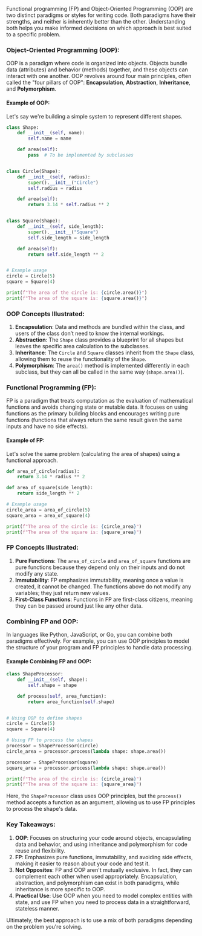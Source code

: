 Functional programming (FP) and Object-Oriented Programming (OOP) are two distinct paradigms or styles for writing code. Both paradigms have their strengths, and neither is inherently better than the other. Understanding both helps you make informed decisions on which approach is best suited to a specific problem.

### **Object-Oriented Programming (OOP):**

OOP is a paradigm where code is organized into objects. Objects bundle data (attributes) and behavior (methods) together, and these objects can interact with one another. OOP revolves around four main principles, often called the "four pillars of OOP": **Encapsulation**, **Abstraction**, **Inheritance**, and **Polymorphism**.

#### Example of OOP:

Let's say we're building a simple system to represent different shapes.

```python
class Shape:
    def __init__(self, name):
        self.name = name

    def area(self):
        pass  # To be implemented by subclasses


class Circle(Shape):
    def __init__(self, radius):
        super().__init__("Circle")
        self.radius = radius

    def area(self):
        return 3.14 * self.radius ** 2


class Square(Shape):
    def __init__(self, side_length):
        super().__init__("Square")
        self.side_length = side_length

    def area(self):
        return self.side_length ** 2


# Example usage
circle = Circle(5)
square = Square(4)

print(f"The area of the circle is: {circle.area()}")
print(f"The area of the square is: {square.area()}")
```

### **OOP Concepts Illustrated**:

1. **Encapsulation**: Data and methods are bundled within the class, and users of the class don’t need to know the internal workings.
2. **Abstraction**: The `Shape` class provides a blueprint for all shapes but leaves the specific area calculation to the subclasses.
3. **Inheritance**: The `Circle` and `Square` classes inherit from the `Shape` class, allowing them to reuse the functionality of the `Shape`.
4. **Polymorphism**: The `area()` method is implemented differently in each subclass, but they can all be called in the same way (`shape.area()`).

### **Functional Programming (FP):**

FP is a paradigm that treats computation as the evaluation of mathematical functions and avoids changing state or mutable data. It focuses on using functions as the primary building blocks and encourages writing pure functions (functions that always return the same result given the same inputs and have no side effects).

#### Example of FP:

Let's solve the same problem (calculating the area of shapes) using a functional approach.

```python
def area_of_circle(radius):
    return 3.14 * radius ** 2

def area_of_square(side_length):
    return side_length ** 2

# Example usage
circle_area = area_of_circle(5)
square_area = area_of_square(4)

print(f"The area of the circle is: {circle_area}")
print(f"The area of the square is: {square_area}")
```

### **FP Concepts Illustrated**:

1. **Pure Functions**: The `area_of_circle` and `area_of_square` functions are pure functions because they depend only on their inputs and do not modify any state.
2. **Immutability**: FP emphasizes immutability, meaning once a value is created, it cannot be changed. The functions above do not modify any variables; they just return new values.
3. **First-Class Functions**: Functions in FP are first-class citizens, meaning they can be passed around just like any other data.

### **Combining FP and OOP:**

In languages like Python, JavaScript, or Go, you can combine both paradigms effectively. For example, you can use OOP principles to model the structure of your program and FP principles to handle data processing.

#### Example Combining FP and OOP:

```python
class ShapeProcessor:
    def __init__(self, shape):
        self.shape = shape

    def process(self, area_function):
        return area_function(self.shape)


# Using OOP to define shapes
circle = Circle(5)
square = Square(4)

# Using FP to process the shapes
processor = ShapeProcessor(circle)
circle_area = processor.process(lambda shape: shape.area())

processor = ShapeProcessor(square)
square_area = processor.process(lambda shape: shape.area())

print(f"The area of the circle is: {circle_area}")
print(f"The area of the square is: {square_area}")
```

Here, the `ShapeProcessor` class uses OOP principles, but the `process()` method accepts a function as an argument, allowing us to use FP principles to process the shape's data.

### **Key Takeaways**:

1. **OOP**: Focuses on structuring your code around objects, encapsulating data and behavior, and using inheritance and polymorphism for code reuse and flexibility.
2. **FP**: Emphasizes pure functions, immutability, and avoiding side effects, making it easier to reason about your code and test it.
3. **Not Opposites**: FP and OOP aren't mutually exclusive. In fact, they can complement each other when used appropriately. Encapsulation, abstraction, and polymorphism can exist in both paradigms, while inheritance is more specific to OOP.
4. **Practical Use**: Use OOP when you need to model complex entities with state, and use FP when you need to process data in a straightforward, stateless manner.

Ultimately, the best approach is to use a mix of both paradigms depending on the problem you're solving.
